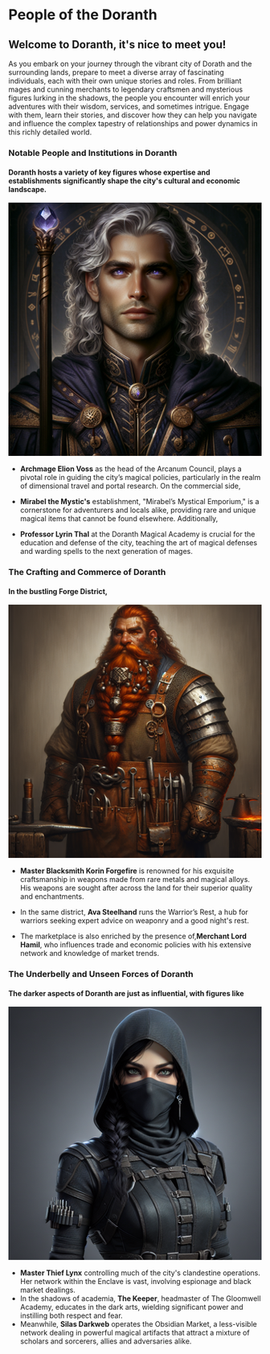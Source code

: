 # People of the Doranth

## Welcome to Doranth, it's nice to meet you!

As you embark on your journey through the vibrant city of Dorath and the surrounding lands, prepare to meet a diverse array of fascinating individuals, each with their own unique stories and roles. From brilliant mages and cunning merchants to legendary craftsmen and mysterious figures lurking in the shadows, the people you encounter will enrich your adventures with their wisdom, services, and sometimes intrigue. Engage with them, learn their stories, and discover how they can help you navigate and influence the complex tapestry of relationships and power dynamics in this richly detailed world.


### Notable People and Institutions in Doranth

#### Doranth hosts a variety of key figures whose expertise and establishments significantly shape the city's cultural and economic landscape. 

![Archmage Elion Voss](assets/archmage.png)

- **Archmage Elion Voss** as the head of the Arcanum Council, plays a pivotal role in guiding the city’s magical policies, particularly in the realm of dimensional travel and portal research. On the commercial side,

- **Mirabel the Mystic's** establishment, "Mirabel’s Mystical Emporium," is a cornerstone for adventurers and locals alike, providing rare and unique magical items that cannot be found elsewhere. Additionally, 

- **Professor Lyrin Thal** at the Doranth Magical Academy is crucial for the education and defense of the city, teaching the art of magical defenses and warding spells to the next generation of mages.

### The Crafting and Commerce of Doranth

#### In the bustling Forge District, 

![Master Blacksmith Korin ForgeFire](assets/Master_Blacksmith_Korin_Forgefire.png)

- **Master Blacksmith Korin Forgefire** is renowned for his exquisite craftsmanship in weapons made from rare metals and magical alloys. His weapons are sought after across the land for their superior quality and enchantments. 

- In the same district, **Ava Steelhand** runs the Warrior’s Rest, a hub for warriors seeking expert advice on weaponry and a good night's rest. 

- The marketplace is also enriched by the presence of,**Merchant Lord Hamil**, who influences trade and economic policies with his extensive network and knowledge of market trends.

### The Underbelly and Unseen Forces of Doranth

#### The darker aspects of Doranth are just as influential, with figures like 

![Master Thief Lynx](assets/Master_Thief_Lynx.png) 

- **Master Thief Lynx** controlling much of the city's clandestine operations. Her network within the Enclave is vast, involving espionage and black market dealings. 
- In the shadows of academia, **The Keeper**, headmaster of The Gloomwell Academy, educates in the dark arts, wielding significant power and instilling both respect and fear. 
- Meanwhile, **Silas Darkweb** operates the Obsidian Market, a less-visible network dealing in powerful magical artifacts that attract a mixture of scholars and sorcerers, allies and adversaries alike.

